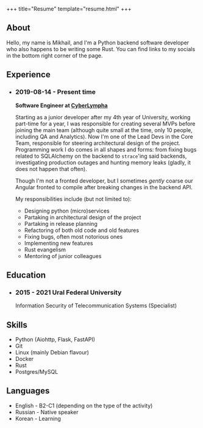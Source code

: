 +++
title="Resume"
template="resume.html"
+++

## About

Hello, my name is Mikhail, and I'm a Python backend software developer who also happens to be writing some Rust. 
You can find links to my socials in the bottom right corner of the page.

## Experience

* ### 2019-08-14 - Present time 
    **Software Engineer at [CyberLympha](cyberlympha.com)**
    
    Starting as a junior developer after my 4th year of University, working part-time for a year, I was responsible for creating several MVPs before
    joining the main team (although quite small at the time, only 10 people, including QA and Analytics). Now I'm one 
    of the Lead Devs in the Core Team, responsible for steering architectural design of the project. Programming work I do comes in all shapes and forms:
    from fixing bugs related to SQLAlchemy on the backend to `strace`'ing said backends, investigating production outages and hunting memory leaks 
    (gladly, it does not happen that often).
    
    Though I'm not a fronted developer, but I sometimes *gently*
    coarse our Angular fronted to compile after breaking changes in the backend API.

    My responsibilities include (but not limited to):
    * Designing python (micro)services 
    * Partaking in architectural design of the project
    * Partaking in release planning
    * Refactoring of both old code and old features
    * Fixing bugs, often most notorious ones
    * Implementing new features
    * Rust evangelism
    * Mentoring of junior colleagues
    

## Education

* ### 2015 - 2021 Ural Federal University    

    Information Security of Telecommunication Systems (Specialist)

## Skills

* Python (Aiohttp, Flask, FastAPI)
* Git
* Linux (mainly Debian flavour)
* Docker
* Rust
* Postgres/MySQL

## Languages

* English - B2-C1 (depending on the type of the activity)
* Russian - Native speaker
* Korean - Learning